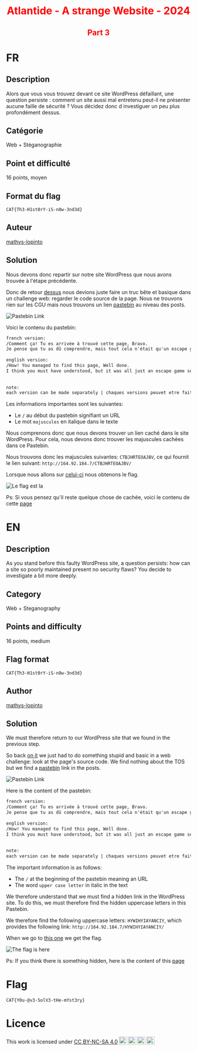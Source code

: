 <!-- By mathys-lopinto -->
<h1 style="text-align: center;color: #ff0000;">Atlantide - A strange Website - 2024</h1>
<h2 style="text-align: center;color: #ff0000;">Part 3</h2>

# FR

## Description

Alors que vous vous trouvez devant ce site WordPress défaillant, une question persiste : comment un site aussi mal entretenu peut-il ne présenter aucune faille de sécurité ? Vous décidez donc d investiguer un peu plus profondément dessus.

## Catégorie

Web + Stéganographie

## Point et difficulté

16 points, moyen

## Format du flag

``CAT{Th3-H1st0rY-iS-n0w-3nd3d}``

## Auteur

[mathys-lopinto](https://github.com/mathys-lopinto)

## Solution

Nous devons donc repartir sur notre site WordPress que nous avons trouvée à l'étape précédente.

Donc de retour [dessus](http://164.92.184.7/) nous devions juste faire un truc bête et basique dans un challenge web: regarder le code source de la page. Nous ne trouvons rien sur les CGU mais nous trouvons un lien [pastebin](https://pastebin.com/xfp6UrgH) au niveau des posts.

![Pastebin Link](PastebinLinkFr.png)

Voici le contenu du pastebin:

```txt
french version:
/Comment ça! Tu es arrivée à trouvé cette page, Bravo.
Je pense que tu as dû comprendre, mais tout cela n'était qu'un escape game réalisé par les Hackers, que tu as brilamment Résolu. Tu as su décoder toutes les *majuscules* que j'ai semées au cours de mes nombreuses épreuves. Et Oui, l'Atlantide n'a Jamais été retrouvée. Bravo à toi pour être arrivée jusqu'ici et j'espère que tu je t'ai bien fait perdre ton temps. Vous ne nous retrouverez jamais.
 
english version:
/How! You managed to find this page, Well done.
I think you must have understood, but it was all just an escape game set up by the Hackers, which you solved brilliantly. You were able to decipher all the *upper case letter* that I hidden during my many trials. And Yes, Atlantis has Never been found. Congrats to you for getting this far and I hope you've wasted your time. You'll never find us again.
 
 
note:
each version can be made separately | chaques versions peuvet etre fait séparément
```

Les informations importantes sont les suivantes:

- Le ``/`` au début du pastebin signifiant un URL
- Le mot ``majuscules`` en italique dans le texte

Nous comprenons donc que nous devons trouver un lien caché dans le site WordPress. Pour cela, nous devons donc trouver les majuscules cachées dans ce Pastebin.

Nous trouvons donc les majuscules suivantes: ``CTBJHRTEOAJBV``, ce qui fournit le lien suivant: ``http://164.92.184.7/CTBJHRTEOAJBV/``

Lorsque nous allons sur [celui-ci](http://164.92.184.7/CTBJHRTEOAJBV/) nous obtenons le flag.

![Le flag est la](FlagFr.png)

Ps: Si vous pensez qu'il reste quelque chose de cachée, voici le contenu de cette [page](https://github.com/mathys-lopinto/CatTheQuest2024_Write-Up/blob/main/Atlantide%20-%20A%20strange%20Website/CTBJHRTEOAJBV.pdf)

# EN

## Description

As you stand before this faulty WordPress site, a question persists: how can a site so poorly maintained present no security flaws? You decide to investigate a bit more deeply.

## Category

Web + Steganography

## Points and difficulty

16 points, medium

## Flag format

``CAT{Th3-H1st0rY-iS-n0w-3nd3d}``

## Author

[mathys-lopinto](https://github.com/mathys-lopinto)

## Solution

We must therefore return to our WordPress site that we found in the previous step.

So back [on it](http://164.92.184.7/) we just had to do something stupid and basic in a web challenge: look at the page's source code. We find nothing about the TOS but we find a [pastebin](https://pastebin.com/xfp6UrgH) link in the posts.

![Pastebin Link](PastebinLinkEn.png)

Here is the content of the pastebin:

```txt
french version:
/Comment ça! Tu es arrivée à trouvé cette page, Bravo.
Je pense que tu as dû comprendre, mais tout cela n'était qu'un escape game réalisé par les Hackers, que tu as brilamment Résolu. Tu as su décoder toutes les *majuscules* que j'ai semées au cours de mes nombreuses épreuves. Et Oui, l'Atlantide n'a Jamais été retrouvée. Bravo à toi pour être arrivée jusqu'ici et j'espère que tu je t'ai bien fait perdre ton temps. Vous ne nous retrouverez jamais.
 
english version:
/How! You managed to find this page, Well done.
I think you must have understood, but it was all just an escape game set up by the Hackers, which you solved brilliantly. You were able to decipher all the *upper case letter* that I hidden during my many trials. And Yes, Atlantis has Never been found. Congrats to you for getting this far and I hope you've wasted your time. You'll never find us again.
 
 
note:
each version can be made separately | chaques versions peuvet etre fait séparément
```

The important information is as follows:

- The ``/`` at the beginning of the pastebin meaning an URL
- The word ``upper case letter`` in italic in the text

We therefore understand that we must find a hidden link in the WordPress site. To do this, we must therefore find the hidden uppercase letters in this Pastebin.

We therefore find the following uppercase letters: ``HYWIHYIAYANCIY``, which provides the following link: ``http://164.92.184.7/HYWIHYIAYANCIY/``

When we go to [this one](http://164.92.184.7/HYWIHYIAYANCIY) we get the flag.

![The flag is here](FlagEn.png)

Ps: If you think there is something hidden, here is the content of this [page](https://github.com/mathys-lopinto/CatTheQuest2024_Write-Up/blob/main/Atlantide%20-%20A%20strange%20Website/HYWIHYIAYANCIY.pdf)

# Flag

``CAT{Y0u-@v3-SolV3-tHe-mYst3ry}``

# Licence
 <p xmlns:cc="http://creativecommons.org/ns#" >This work is licensed under <a href="https://creativecommons.org/licenses/by-nc-sa/4.0/?ref=chooser-v1" target="_blank" rel="license noopener noreferrer" style="display:inline-block;">CC BY-NC-SA 4.0<img style="height:22px!important;margin-left:3px;vertical-align:text-bottom;" src="https://mirrors.creativecommons.org/presskit/icons/cc.svg?ref=chooser-v1" alt=""><img style="height:22px!important;margin-left:3px;vertical-align:text-bottom;" src="https://mirrors.creativecommons.org/presskit/icons/by.svg?ref=chooser-v1" alt=""><img style="height:22px!important;margin-left:3px;vertical-align:text-bottom;" src="https://mirrors.creativecommons.org/presskit/icons/nc.svg?ref=chooser-v1" alt=""><img style="height:22px!important;margin-left:3px;vertical-align:text-bottom;" src="https://mirrors.creativecommons.org/presskit/icons/sa.svg?ref=chooser-v1" alt=""></a></p> 